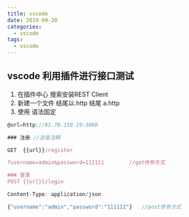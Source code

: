 ```yaml
---
title: vscode
date: 2019-09-30
categories:
  - vscode
tags:
  - vscode
---
```

## vscode 利用插件进行接口测试
1. 在插件中心 搜索安装REST Client 
2. 新建一个文件 结尾以.http 结尾 a.http
3. 使用 语法固定
```js
@url=http://81.70.159.19:3000

### 注册 //这是注释

GET  {{url}}/register

?username=admin&password=111111        //get传参方式

### 登录
POST {{url}}/login

Content-Type: application/json

{"username":"admin","password":"111111"}   //post传参方式
```